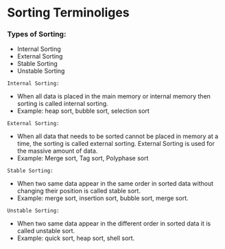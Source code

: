 # Sorting Terminoliges

### Types of Sorting:
* Internal Sorting
* External Sorting
* Stable Sorting
* Unstable Sorting

`Internal Sorting:`
* When all data is placed in the main memory or internal memory then sorting is called internal sorting.
* Example: heap sort, bubble sort, selection sort

`External Sorting:`
* When all data that needs to be sorted cannot be placed in memory at a time, the sorting is called external sorting. External Sorting is used for the massive amount of data. 
* Example: Merge sort, Tag sort, Polyphase sort

`Stable Sorting:`
* When two same data appear in the same order in sorted data without changing their position is called stable sort.
* Example: merge sort, insertion sort, bubble sort, merge sort.

`Unstable Sorting:`
* When two same data appear in the different order in sorted data it is called unstable sort.
* Example: quick sort, heap sort, shell sort.